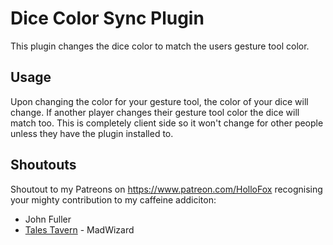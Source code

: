 # Dice Color Sync Plugin
This plugin changes the dice color to match the users gesture tool color.

## Usage
Upon changing the color for your gesture tool, the color of your dice will change. If another player changes their gesture tool color the dice will match too. This is completely client side so it won't change for other people unless they have the plugin installed to.

## Shoutouts
Shoutout to my Patreons on https://www.patreon.com/HolloFox recognising your
mighty contribution to my caffeine addiciton:
- John Fuller
- [Tales Tavern](https://talestavern.com/) - MadWizard